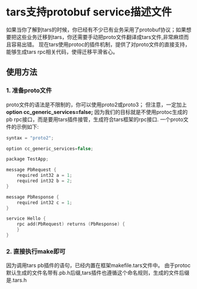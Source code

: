 # tars支持protobuf service描述文件

如果当你了解到tars的时候，你已经有不少已有业务采用了protobuf协议；如果想要把这些业务迁移到tars，你还需要手动把proto文件翻译成tars文件,非常麻烦而且容易出错。
现在tars使用protoc的插件机制，提供了对proto文件的直接支持，能够生成tars rpc相关代码，使得迁移平滑省心。


## 使用方法


### 1. 准备proto文件
proto文件的语法是不限制的，你可以使用proto2或proto3；
但注意，一定加上**option cc_generic_services=false;**
因为我们的目标就是不使用protoc生成的pb rpc接口，而是要用tars插件接管，生成符合tars框架的rpc接口.
一个proto文件的示例如下:


```cpp
syntax = "proto2";

option cc_generic_services=false;

package TestApp;

message PbRequest {
    required int32 a = 1;
    required int32 b = 2;
}

message PbResponse { 
    required int32 c = 1;
}  

service Hello {
    rpc add(PbRequest) returns (PbResponse) {
    }
}
```


### 2. 直接执行make即可
因为调用tars pb插件的语句，已经内置在框架makefile.tars文件中。
由于protoc默认生成的文件名带有.pb.h后缀,tars插件也遵循这个命名规则，生成的文件后缀是.tars.h


